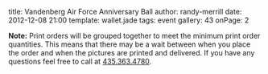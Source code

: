 title: Vandenberg Air Force Anniversary Ball
author: randy-merrill
date: 2012-12-08 21:00
template: wallet.jade
tags: event
gallery: 43
onPage: 2

**Note:** Print orders will be grouped together to meet the minimum print order quantities. This means that there may be a wait between when you place the order and when the pictures are printed and delivered. If you have any questions feel free to call at [435.363.4780][tel].

[tel]: tel:+14353634780
